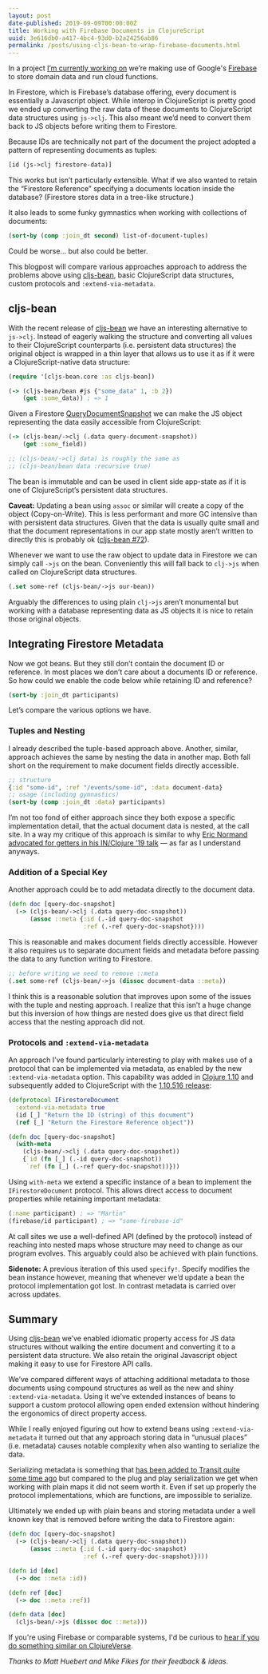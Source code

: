 ```yaml
---
layout: post
date-published: 2019-09-09T00:00:00Z
title: Working with Firebase Documents in ClojureScript
uuid: 3e616db0-a417-4bc4-93d0-b2a24256ab86
permalink: /posts/using-cljs-bean-to-wrap-firebase-documents.html
---
```


In a project [I’m currently working on](https://icebreaker.video) we’re making use of Google's [Firebase](https://firebase.google.com) to store domain data and run cloud functions.

In Firestore, which is Firebase’s database offering, every document is essentially a Javascript object. While interop in ClojureScript is pretty good we ended up converting the raw data of these documents to ClojureScript data structures using `js->clj`. This also meant we’d need to convert them back to JS objects before writing them to Firestore.

Because IDs are technically not part of the document the project adopted a pattern of representing documents as tuples:

```clj
[id (js->clj firestore-data)]
```

This works but isn’t particularly extensible. What if we also wanted to retain the “Firestore Reference” specifying a documents location inside the database? (Firestore stores data in a tree-like structure.)

It also leads to some funky gymnastics when working with collections of documents:

```clj
(sort-by (comp :join_dt second) list-of-document-tuples)
```

Could be worse... but also could be better.

This blogpost will compare various approaches approach to address the problems above using [cljs-bean](https://github.com/mfikes/cljs-bean), basic ClojureScript data structures, custom protocols and `:extend-via-metadata`.

## cljs-bean
With the recent release of [cljs-bean](https://github.com/mfikes/cljs-bean) we have an interesting alternative to `js->clj`. Instead of eagerly walking the structure and converting all values to their ClojureScript counterparts (i.e. persistent data structures) the original object is wrapped in a thin layer that allows us to use it as if it were a ClojureScript-native data structure:

```clj
(require '[cljs-bean.core :as cljs-bean])

(-> (cljs-bean/bean #js {"some_data" 1, :b 2})
    (get :some_data)) ; => 1
```

Given a Firestore [QueryDocumentSnapshot](https://firebase.google.com/docs/reference/js/firebase.firestore.QueryDocumentSnapshot) we can make the JS object representing the data easily accessible from ClojureScript:

```clj
(-> (cljs-bean/->clj (.data query-document-snapshot))
    (get :some_field))

;; (cljs-bean/->clj data) is roughly the same as
;; (cljs-bean/bean data :recursive true)
```

The bean is immutable and can be used in client side app-state as if it is one of ClojureScript’s persistent data structures.

**Caveat:** Updating a bean using `assoc` or similar will create a copy of the object (Copy-on-Write). This is less performant and more GC intensive than with persistent data structures. Given that the data is usually quite small and that the document representations in our app state mostly aren’t written to directly this is probably ok ([cljs-bean #72](https://github.com/mfikes/cljs-bean/issues/72)).

Whenever we want to use the raw object to update data in Firestore we can simply call `->js` on the bean. Conveniently this will fall back to `clj->js` when called on ClojureScript data structures.

```clj
(.set some-ref (cljs-bean/->js our-bean))
```

Arguably the differences to using plain `clj->js` aren’t monumental but working with a database representing data as JS objects it is nice to retain those original objects.

## Integrating Firestore Metadata

Now we got beans. But they still don’t contain the document ID or reference. In most places we don’t care about a documents ID or reference. So how could we enable the code below while retaining ID and reference?

```clj
(sort-by :join_dt participants)
```

Let’s compare the various options we have.


### Tuples and Nesting
I already described the tuple-based approach above. Another, similar, approach achieves the same by nesting the data in another map. Both fall short on the requirement to make document fields directly accessible.

```clj
;; structure
{:id "some-id", :ref "/events/some-id", :data document-data}
;; usage (including gymnastics)
(sort-by (comp :join_dt :data) participants)
```

I’m not too fond of either approach since they both expose a specific implementation detail, that the actual document data is nested, at the call site. In a way my critique of this approach is similar to why [Eric Normand advocated for getters in his IN/Clojure ’19 talk](https://youtu.be/Sjb6y19YIWg) — as far as I understand anyways.

### Addition of a Special Key

Another approach could be to add metadata directly to the document data.

```clj
(defn doc [query-doc-snapshot]
  (-> (cljs-bean/->clj (.data query-doc-snapshot))
      (assoc ::meta {:id (.-id query-doc-snapshot
                     :ref (.-ref query-doc-snapshot})))
```

This is reasonable and makes document fields directly accessible. However it also requires us to separate document fields and metadata before passing the data to any function writing to Firestore.

```clj
;; before writing we need to remove ::meta
(.set some-ref (cljs-bean/->js (dissoc document-data ::meta))
```

I think this is a reasonable solution that improves upon some of the issues with the tuple and nesting approach. I realize that this isn’t a huge change but this inversion of how things are nested does give us that direct field access that the nesting approach did not.

### Protocols and `:extend-via-metadata`

An approach I’ve found particularly interesting to play with makes use of a protocol that can be implemented via metadata, as enabled by the new `:extend-via-metadata` option. This capability was added in [Clojure 1.10](https://clojure.org/reference/protocols#_extend_via_metadata) and subsequently added to ClojureScript with the [1.10.516 release](https://clojurescript.org/news/2019-01-31-release):

```clj
(defprotocol IFirestoreDocument
  :extend-via-metadata true
  (id [_] "Return the ID (string) of this document")
  (ref [_] "Return the Firestore Reference object"))

(defn doc [query-doc-snapshot]
  (with-meta
    (cljs-bean/->clj (.data query-doc-snapshot))
    {`id (fn [_] (.-id query-doc-snapshot))
     `ref (fn [_] (.-ref query-doc-snapshot))}))
```

Using `with-meta` we extend a specific instance of a bean to implement the `IFirestoreDocument` protocol. This allows direct access to document properties while retaining important metadata:

```clj
(:name participant) ; => "Martin"
(firebase/id participant) ; => "some-firebase-id"
```

At call sites we use a well-defined API (defined by the protocol) instead of reaching into nested maps whose structure may need to change as our program evolves. This arguably could also be achieved with plain functions.

**Sidenote:** A previous iteration of this used `specify!`. Specify modifies the bean instance however, meaning that whenever we’d update a bean the protocol implementation got lost. In contrast metadata is carried over across updates.

## Summary
Using [cljs-bean](https://github.com/mfikes/cljs-bean) we’ve enabled idiomatic property access for JS data structures without walking the entire document and converting it to a persistent data structure. We also retain the original Javascript object making it easy to use for Firestore API calls.

We’ve compared different ways of attaching additional metadata to those documents using compound structures as well as  the new and shiny `:extend-via-metadata`. Using it we’ve extended instances of beans to support a custom protocol allowing open ended extension without hindering the ergonomics of direct property access.

While I really enjoyed figuring out how to extend beans using `:extend-via-metadata` it turned out that any approach storing data in “unusual places” (i.e. metadata) causes notable complexity when also wanting to serialize the data.

Serializing metadata is something that [has been added to Transit quite some time ago](https://gist.github.com/mfikes/3a160a1504debd31e5771736256ca022) but compared to the plug and play serialization we get when working with plain maps it did not seem worth it. Even if set up properly the protocol implementations, which are functions, are impossible to serialize.

Ultimately we ended up with plain beans and storing metadata under a well known key that is removed before writing the data to Firestore again:

```clj
(defn doc [query-doc-snapshot]
  (-> (cljs-bean/->clj (.data query-doc-snapshot))
      (assoc ::meta {:id (.-id query-doc-snapshot)
                     :ref (.-ref query-doc-snapshot)})))

(defn id [doc]
  (-> doc ::meta :id))

(defn ref [doc]
  (-> doc ::meta :ref))

(defn data [doc]
  (cljs-bean/->js (dissoc doc ::meta)))
```

If you're using Firebase or comparable systems, I'd be curious to [hear if you do something similar on ClojureVerse](https://clojureverse.org/t/working-with-firebase-documents-in-clojurescript/4813).

*Thanks to Matt Huebert and Mike Fikes for their feedback & ideas.*
